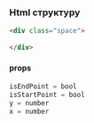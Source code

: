 ### Html структуру

```html
<div class="space">
    
</div>
```

#### props

```js
isEndPoint = bool
isStartPoint = bool
y = number
x = number
```
